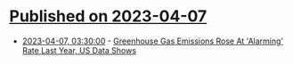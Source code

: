 # [Published on 2023-04-07](index.md)

* [2023-04-07, 03:30:00](https://news.slashdot.org/story/23/04/06/2231220/greenhouse-gas-emissions-rose-at-alarming-rate-last-year-us-data-shows?utm_source=rss1.0mainlinkanon&utm_medium=feed) - [Greenhouse Gas Emissions Rose At 'Alarming' Rate Last Year, US Data Shows](https://news.slashdot.org/story/23/04/06/2231220/greenhouse-gas-emissions-rose-at-alarming-rate-last-year-us-data-shows?utm_source=rss1.0mainlinkanon&utm_medium=feed)
